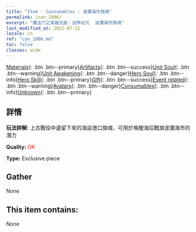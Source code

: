 ```yaml
---
title: "Item - Consumables - 波瀾海市旗魂"
permalink: /con_1006/
excerpt: "魔法门之英雄无敌：战争纪元  波瀾海市旗魂"
last_modified_at: 2021-07-21
locale: cn
ref: "con_1006.md"
toc: false
classes: wide
---
```

 [Materials](/ItemsCN/){: .btn .btn--primary}[Artifacts](/ItemsCN/Artifacts/){: .btn .btn--success}[Unit Soul](/ItemsCN/UnitSoul/){: .btn .btn--warning}[Unit Awakening](/ItemsCN/UnitAwakening/){: .btn .btn--danger}[Hero Soul](/ItemsCN/HeroSoul/){: .btn .btn--info}[Hero Skill](/ItemsCN/HeroSkill/){: .btn .btn--primary}[Gift](/ItemsCN/Gift/){: .btn .btn--success}[Event related](/ItemsCN/Events/){: .btn .btn--warning}[Avatars](/ItemsCN/Avatars/){: .btn .btn--danger}[Consumables](/ItemsCN/Consumables/){: .btn .btn--info}[Unknown](/ItemsCN/Unknown/){: .btn .btn--primary}

## 詳情
 **玩法詳解:** 上古戰役中遺留下來的海盜港口旗魂，可用於喚醒海后戰旗波瀾海市的潛力

 **Quality:** <span style="color: #FF0000">OK</span>

 **Type:** Exclusive piece

## Gather

  None

## This item contains:

  None

